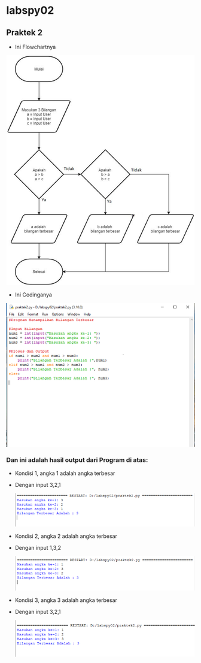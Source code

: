 # labspy02
## Praktek 2
- Ini Flowchartnya <p>

![Gambar 1](screenshot/5.jpg)

- Ini Codinganya <p>

![Gambar 2](screenshot/1.png)

### Dan ini adalah hasil output dari Program di atas:
- Kondisi 1, angka 1 adalah angka terbesar<p>
- Dengan input 3,2,1<p>
![Gambar 3](screenshot/2.png)

- Kondisi 2, angka 2 adalah angka terbesar<p>
- Dengan input 1,3,2<p>
![Gambar 4](screenshot/3.png)

- Kondisi 3, angka 3 adalah angka terbesar<p>
- Dengan input 3,2,1<p>
![Gambar 5](screenshot/4.png)
